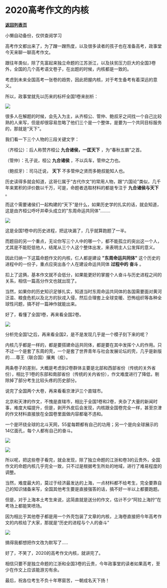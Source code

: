 # 2020高考作文的内核

[**返回列表页**](/gzh/政事堂2019)

小懒自动备份，仅供查阅学习

高考作文都出来了，为了蹭一蹭热度，以及很多读者的孩子也在准备高考，政事堂今天来聊一聊高考作文。

  

跟往年类似，除了先富起来独立命题的江苏浙江，以及扶贫压力巨大的全国3卷外，全国的几个高考语文卷子，在出题的时候，内核都是一致的。  

  

考虑到未来全国高考一张卷的趋势，因此把握内核，对于考生备考有着深远的意义。

  

所以，政事堂就先以历来的标杆全国1卷来剖析：

  

![](https://mmbiz.qpic.cn/mmbiz_jpg/rxhS23yu8cOm3iaz1PFTAYghdMvBhDSZXN9sSAGs24OQicYib1fib4H726AntiacQZgzWib6JL4Gg195EN3VfHEaX6fQ/640?wx_fmt=jpeg)

  

很多人在解题的时候，会先入为主，从齐桓公、管仲、鲍叔牙之间找一个自己比较熟的人来写，但是却很容易忽略了他们三个是一个整体，是要为一个共同目标服务的，那就是“天下”。  

  

我们看一下三个人物的三段关键文字：  

  

（齐桓公）：后人称赞齐桓公 **九合诸侯，一匡天下** ，为“春秋五霸”之首。

（管仲）：孔子说，桓公 **九合诸侯** ，不以兵车，管仲之力也。

（鲍叔牙）：司马迁说， **天下** 不多管仲之贤而多鲍叔能知人也。  

  

历史读得多就会知道，这哥仨属于“古代作文”的常用人物，跟“六国论”类似，几千年来累积的评价数以千万，可是，命题者选取材料的都是专注于 **九合诸侯与天下**
。

  

而这个需要诸侯们一起构建的“天下”是什么，如果历史学的扎实的话，就会知道，这是由齐桓公呼吁并牵头成立的"东周命运共同体"........

  

![](https://mmbiz.qpic.cn/mmbiz_png/rxhS23yu8cOm3iaz1PFTAYghdMvBhDSZXZGtta4sK9z6Q2n7HCmuqpUt6oF3XjswZ0XfNuoanicSWADCffzedwLQ/640?wx_fmt=png)  

  

这是全国1卷中的历史进程，把这块漏了，几乎就算跑题了一半。

  

而题目的另一个重点，无论你写三个人中的哪一个，都不能孤立的突出这一个人，尤其是不能贬低他人，结尾从三个人这个整体出发，来表明主人公发挥的意义。  

  

因此归纳一下这篇命题作文的内核，仨人都是建设 **"东周命运共同体"** 这个历史的进程中的一份子，重点应突出各个人在建设命运共同体 **过程中的**
**奋斗** 。

  

扣上了这俩，基本作文就不会低分，如果能更好的掌握个人奋斗与历史进程之间的关系，相信一篇高分作文也就出现了。  

  

当然，如果你的历史知识足够扎实，知道当时东周命运共同体的各国需要面对黄河泛滥、粮食危机以及北方的狄戎入侵，然后合理套上全球变暖、恐怖组织等各种全球性问题，搞不好一篇神作就能出来。

  

好了，看懂了全国1卷，再来看全国2卷。  

  

![](https://mmbiz.qpic.cn/mmbiz_jpg/rxhS23yu8cOm3iaz1PFTAYghdMvBhDSZXEYY42vibiazmpRv3jnkeFibUIHdicj0OuZL4FhKPV1CVGaT7qp4wljccEw/640?wx_fmt=jpeg)

  

分析完全国1之后，再来看全国2，是不是发现几乎是一个模子刻下来的呢？  

  

内核几乎都是一样的，都是要搭建命运共同体，都是要在其中发挥个人的作用。只不过一个是套了东周的壳，一个是套了世界青年与社会发展论坛的壳，几乎是新版的.....尊王（联合国）攘夷（疫）。

  

两条卷子的差别，大概是考虑到2卷群体主要是北部和西部省份（传统的关外省份），相比于1卷的东部和南部省份（传统的关内省份），作文难度进行了降低，剔除掉了部分考生比较头疼的历史部分。  

  

说完了全国两个大卷，再来看看京津沪三个直辖市。  

  

北京和天津的作文，不愧是直辖市，相比于全国1卷和2卷，夹杂了大量的新闻时事，难度大幅提升，但是，剥开外皮后会发现，内核跟全国卷完全一样，甚至京津的作文材料直接放在全国卷里面做内容都毫不违和。

  

一个是环绕全球的北斗天网，55星每颗都有自己的功用；另一个是向全球展示的14亿面孔，每个人都有自己的奋斗。

  

![](https://mmbiz.qpic.cn/mmbiz_jpg/rxhS23yu8cOm3iaz1PFTAYghdMvBhDSZXayRCvPSJhvQJb7ehwqrg6SzbXoFMfd1ul16vb8Cr6dW3xrMc6cjl7w/640?wx_fmt=jpeg)

![](https://mmbiz.qpic.cn/mmbiz_jpg/rxhS23yu8cOm3iaz1PFTAYghdMvBhDSZXsvBcH4BjQH59cGdvTXLseRsDVAYFYGJ5R0YhqLCSZTxsZf95UqV9ZQ/640?wx_fmt=jpeg)

  

所以呢，把这些卷子看完，就会发现，除了独立命题的江浙和卷3的云贵外，全国作文的命题内核几乎完全一致，只不过是根据考生所处的地域，进行了难易程度的调整。  

  

当然，难度最大的，莫过于经济最发达的上海，一点材料都不给考生，完全要靠自己的知识储备来写，全国其他考生要是直接强答的话，搞不好一半以上都要跑题。

  

但是，对于上海本土考生来说，这简直就是送分的作文，估计不少“阿拉上海拧”在考场上都能笑喷场。

  

因为相比于其他卷子都是用一个外壳包装了文章的内核，上海卷直接把今年高考作文的内核给了大家，那就是“历史的进程与个人的奋斗”

  

![](https://mmbiz.qpic.cn/mmbiz_jpg/rxhS23yu8cOm3iaz1PFTAYghdMvBhDSZXhKZCV2b7rMiabE5Pb90dwoibicJDvBibE3ygueQ7jlGHUVuqFPX3Lv9ssA/640?wx_fmt=jpeg)

  

搞得我都想把作文改为默写了.....

  

好了，不笑了，2020的高考作文内核，就讲完了。

  

相信只要不是独立命题的江浙和全国3卷的云贵，今年政事堂的读者如果高考，至少在作文上应该能游刃有余。

  

最后，祝各位考生不负十年寒窗苦，一朝成名天下扬！

